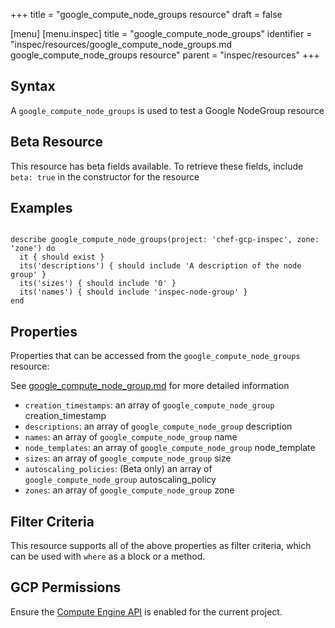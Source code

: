 +++
title = "google_compute_node_groups resource"
draft = false

[menu]
  [menu.inspec]
    title = "google_compute_node_groups"
    identifier = "inspec/resources/google_compute_node_groups.md google_compute_node_groups resource"
    parent = "inspec/resources"
+++


## Syntax
A `google_compute_node_groups` is used to test a Google NodeGroup resource


## Beta Resource
This resource has beta fields available. To retrieve these fields, include `beta: true` in the constructor for the resource

## Examples
```

describe google_compute_node_groups(project: 'chef-gcp-inspec', zone: 'zone') do
  it { should exist }
  its('descriptions') { should include 'A description of the node group' }
  its('sizes') { should include '0' }
  its('names') { should include 'inspec-node-group' }
end
```

## Properties
Properties that can be accessed from the `google_compute_node_groups` resource:

See [google_compute_node_group.md](google_compute_node_group.md) for more detailed information
  * `creation_timestamps`: an array of `google_compute_node_group` creation_timestamp
  * `descriptions`: an array of `google_compute_node_group` description
  * `names`: an array of `google_compute_node_group` name
  * `node_templates`: an array of `google_compute_node_group` node_template
  * `sizes`: an array of `google_compute_node_group` size
  * `autoscaling_policies`: (Beta only) an array of `google_compute_node_group` autoscaling_policy
  * `zones`: an array of `google_compute_node_group` zone

## Filter Criteria
This resource supports all of the above properties as filter criteria, which can be used
with `where` as a block or a method.

## GCP Permissions

Ensure the [Compute Engine API](https://console.cloud.google.com/apis/library/compute.googleapis.com/) is enabled for the current project.
